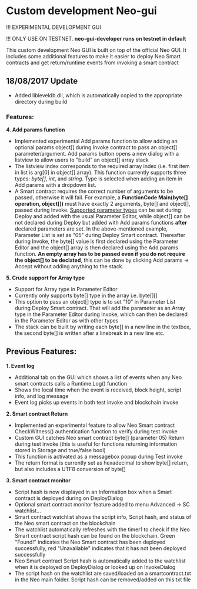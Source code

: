 # Custom development Neo-gui
!!! EXPERIMENTAL DEVELOPMENT GUI

!!! ONLY USE ON TESTNET. __neo-gui-developer runs on testnet in default__

This custom development Neo GUI is built on top of the official Neo GUI. It includes some additional features to make it easier to deploy Neo Smart contracts and get return/runtime events from invoking a smart contract

## __18/08/2017 Update__
- Added libleveldb.dll, which is automatically copied to the appropriate directory during build

### Features:
__4. Add params function__
  - Implemented experimental Add params function to allow adding an optional params object[] during Invoke contract to pass an object[] parameter/argument. Add params button opens a new dialog with a listview to allow users to "build" an object[] array stack 
  - The listview index corresponds to the required array index (i.e. first item in list is arg[0] in object[] array). This function currently supports three types: *byte[]*, *int*, and *string*. Type is selected when adding an item in Add params with a dropdown list.
  - A Smart contract requires the correct number of arguments to be passed, otherwise it will fail. For example, a __FunctionCode Main(byte[] operation, object[])__ must have exactly 2 arguments, byte[] and object[], passed during Invoke. [Supported parameter types](https://github.com/CityOfZion/docs/blob/master/en-us/sc/tutorial/Parameter.md) can be set during Deploy and added with the usual Parameter Editor, while object[] can be not declared during Deploy but added with Add params functions __after__ declared parameters are set. In the above-mentioned example, Parameter List is set as "05" during Deploy Smart contract. Thereafter during Invoke, the byte[] value is first declared using the Parameter Editor and the object[] array is then declared using the Add params function. __An empty array has to be passed even if you do not require the object[] to be declated__, this can be done by clicking Add params -> Accept without adding anything to the stack.

__5. Crude support for Array type__
  - Support for Array type in Parameter Editor
  - Currently only supports byte[] type in the array i.e. byte\[][]
  - This option to pass an object[] type is to set "10" in Parameter List during Deploy Smart contract. That will add the parameter as an Array type in the Parameter Editor during Invoke, which can then be declared in the Parameter Editor as with other types
  - The stack can be built by writing each byte[] in a new line in the textbox, the second byte[] is written after a linebreak in a new line etc.
  
## Previous Features:
__1. Event log__
  - Additional tab on the GUI which shows a list of events when any Neo smart contracts calls a Runtime.Log() function
  - Shows the local time when the event is received, block height, script info, and log message
  - Event log picks up events in both test invoke and blockchain invoke
  

__2. Smart contract Return__
  - Implemented an experimental feature to allow Neo Smart contract CheckWitness() authentication function to verify during test invoke
  - Custom GUI catches Neo smart contract byte[] (parameter 05) Return during test invoke (this is useful for functions returning information stored in Storage and true/false bool)
  - This function is activated as a messagebox popup during Test invoke
  - The return format is currently set as hexadecimal to show byte[] return, but also includes a UTF8 conversion of byte[]
  
  
__3. Smart contract monitor__
  - Script hash is now displayed in an Information box when a Smart contract is deployed during on DeployDialog
  - Optional smart contract monitor feature added to menu Advanced -> SC watchlist...
  - Smart contract watchlist shows the script info, Script hash, and status of the Neo smart contract on the blockchain
  - The watchlist automatically refreshes with the timer1 to check if the Neo Smart contract script hash can be found on the blockchain. Green "Found!" indicates the Neo Smart contract has been deployed successfully, red "Unavailable" indicates that it has not been deployed successfully
  - Neo Smart contract Script hash is automatically added to the watchlist when it is deployed on DeployDialog or looked up on InvokeDialog
  - The script hash on the watchlist are saved/loaded on a smartcontract.txt in the Neo main folder. Script hash can be removed/added on this txt file
